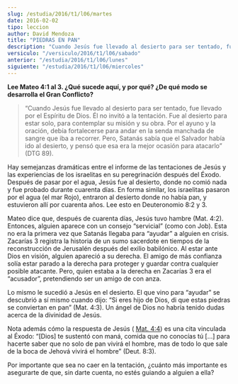 ```yaml
---
slug: /estudia/2016/t1/l06/martes
date: 2016-02-02
tipo: leccion
author: David Mendoza
title: "PIEDRAS EN PAN"
description: "Cuando Jesús fue llevado al desierto para ser tentado, fue llevado por el  Espíritu de Dios. Él no invitó a la tentación. Fue al desierto para estar  solo, para contemplar su misión y su obra. Por el ayuno y la oración, debía  fortalecerse para andar en la senda mancha..."
versiculo: "/versiculo/2016/t1/l06/sabado"
anterior: "/estudia/2016/t1/l06/lunes"
siguiente: "/estudia/2016/t1/l06/miercoles"
---
```


**Lee Mateo 4:1 al 3. ¿Qué sucede aquí, y por qué? ¿De qué modo se desarrolla el Gran Conflicto?**

> “Cuando Jesús fue llevado al desierto para ser tentado, fue llevado por el Espíritu de Dios. Él no invitó a la tentación. Fue al desierto para estar solo, para contemplar su misión y su obra. Por el ayuno y la oración, debía fortalecerse para andar en la senda manchada de sangre que iba a recorrer. Pero, Satanás sabía que el Salvador había ido al desierto, y pensó que esa era la mejor ocasión para atacarlo” (DTG 89).

Hay semejanzas dramáticas entre el informe de las tentaciones de Jesús y las experiencias de los israelitas en su peregrinación después del Éxodo. Después de pasar por el agua, Jesús fue al desierto, donde no comió nada y fue probado durante cuarenta días. En forma similar, los israelitas pasaron por el agua (el mar Rojo), entraron al desierto donde no había pan, y estuvieron allí por cuarenta años. Lee esto en Deuteronomio 8:2 y 3.

Mateo dice que, después de cuarenta días, Jesús tuvo hambre (Mat. 4:2). Entonces, alguien aparece con un consejo “servicial” (como con Job). Esta no era la primera vez que Satanás llegaba para “ayudar” a alguien en crisis. Zacarías 3 registra la historia de un sumo sacerdote en tiempos de la reconstrucción de Jerusalén después del exilio babilónico. Al estar ante Dios en visión, alguien apareció a su derecha. El amigo de más confianza solía estar parado a la derecha para proteger y guardar contra cualquier posible atacante. Pero, quien estaba a la derecha en Zacarías 3 era el “acusador”, pretendiendo ser un amigo de con anza.

Lo mismo le sucedió a Jesús en el desierto. El que vino para “ayudar” se descubrió a sí mismo cuando dijo: “Si eres hijo de Dios, di que estas piedras se conviertan en pan” (Mat. 4:3). Un ángel de Dios no habría tenido dudas acerca de la divinidad de Jesús.

Nota además cómo la respuesta de Jesús ( [Mat. 4:4](/40/4/4)) es una cita vinculada al Éxodo: “[Dios] te sustentó con maná, comida que no conocías tú [...] para hacerte saber que no solo de pan vivirá el hombre, mas de todo lo que sale de la boca de Jehová vivirá el hombre” (Deut. 8:3).

Por importante que sea no caer en la tentación, ¿cuánto más importante es asegurarte de que, sin darte cuenta, no estés guiando a alguien a ella?
